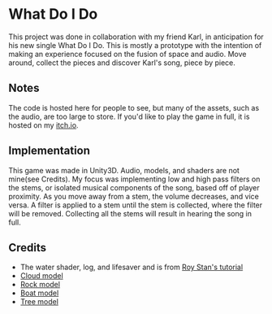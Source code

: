 # What Do I Do
This project was done in collaboration with my friend Karl, in anticipation for his new single What Do I Do. This is mostly a prototype with the intention of making an experience focused on the fusion of space and audio. Move around, collect the pieces and discover Karl's song, piece by piece.

## Notes
The code is hosted here for people to see, but many of the assets, such as the audio, are too large to store. If you'd like to play the game in full, it is hosted on my [itch.io](https://tahagabre.itch.io/what-do-i-do).

## Implementation
This game was made in Unity3D. Audio, models, and shaders are not mine(see Credits). My focus was implementing low and high pass filters on the stems, or isolated musical components of the song, based off of player proximity. As you move away from a stem, the volume decreases, and vice versa. A filter is applied to a stem until the stem is collected, where the filter will be removed. Collecting all the stems will result in hearing the song in full.

## Credits
- The water shader, log, and lifesaver and is from [Roy Stan's tutorial](https://roystan.net/articles/toon-water.html)
- [Cloud model](https://www.cgtrader.com/free-3d-models/exterior/landscape/low-poly-clouds-pack-1)
- [Rock model](https://sketchfab.com/3d-models/low-poly-rocks-9823ec262054408dbe26f6ddb9c0406e)
- [Boat model](https://www.cgtrader.com/free-3d-models/watercraft/recreational/low-poly-boat)
- [Tree model](https://sketchfab.com/3d-models/low-poly-tree-7f080d12b5074ffc9d194ef8c2a0bfb9)
